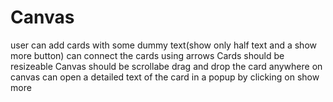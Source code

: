 # Canvas
user can add cards with some dummy text(show only half text and a show more button) can connect the cards using arrows Cards should be resizeable Canvas should be scrollabe drag and drop the card anywhere on canvas can open a detailed text of the card in a popup by clicking on show more
